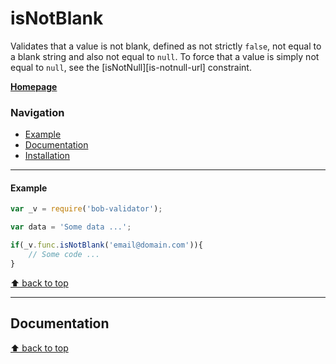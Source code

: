# isNotBlank
Validates that a value is not blank, defined as not strictly `false`, not equal to a blank string and also not equal to `null`. To force that a value is simply not equal to `null`, see the [isNotNull][is-notnull-url] constraint.

[**Homepage**][documentation-url]

### Navigation

* [Example](#example)
* [Documentation](#documentation)
* [Installation][installation-url]

---------------

#### Example

```javascript
var _v = require('bob-validator');

var data = 'Some data ...';

if(_v.func.isNotBlank('email@domain.com')){
    // Some code ...
}
```

[⬆ back to top](#navigation)

---------------

## Documentation

[⬆ back to top](#navigation)

[documentation-url]: https://github.com/alexeybob/bob-validator/blob/master/README.md#documentation
[installation-url]: https://github.com/alexeybob/bob-validator/blob/master/README.md#installation-and-using